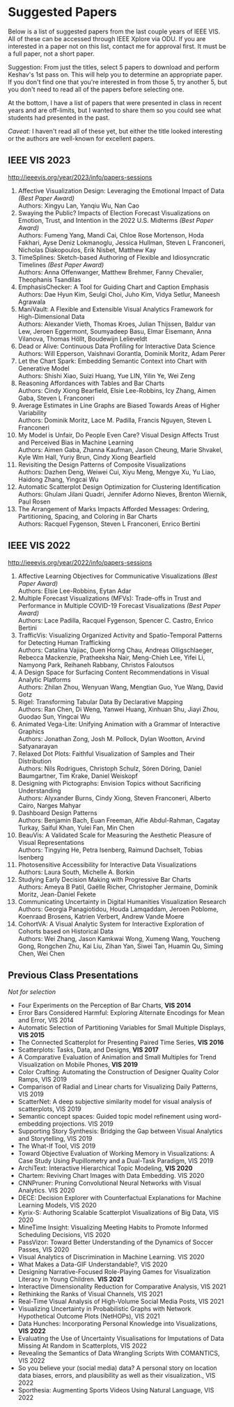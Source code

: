 # Suggested Papers

Below is a list of suggested papers from the last couple years of IEEE VIS. All of these can be accessed through IEEE Xplore via ODU. If you are interested in a paper not on this list, contact me for approval first. It must be a full paper, not a short paper.

Suggestion: From just the titles, select 5 papers to download and perform Keshav's 1st pass on.  This will help you to determine an appropriate paper.  If you don't find one that you're interested in from those 5, try another 5, but you don't need to read all of the papers before selecting one.

At the bottom, I have a list of papers that were presented in class in recent years and are off-limits, but I wanted to share them so you could see what students had presented in the past.

*Caveat:* I haven't read all of these yet, but either the title looked interesting or the authors are well-known for excellent papers.

## IEEE VIS 2023

<http://ieeevis.org/year/2023/info/papers-sessions>

1. Affective Visualization Design: Leveraging the Emotional Impact of Data *(Best Paper Award)*  
Authors: Xingyu Lan, Yanqiu Wu, Nan Cao
1. Swaying the Public? Impacts of Election Forecast Visualizations on Emotion, Trust, and Intention in the 2022 U.S. Midterms *(Best Paper Award)*  
Authors: Fumeng Yang, Mandi Cai, Chloe Rose Mortenson, Hoda Fakhari, Ayse Deniz Lokmanoglu, Jessica Hullman, Steven L Franconeri, Nicholas Diakopoulos, Erik Nisbet, Matthew Kay
1. TimeSplines: Sketch-based Authoring of Flexible and Idiosyncratic Timelines *(Best Paper Award)*  
Authors: Anna Offenwanger, Matthew Brehmer, Fanny Chevalier, Theophanis Tsandilas
1. EmphasisChecker: A Tool for Guiding Chart and Caption Emphasis  
Authors: Dae Hyun Kim, Seulgi Choi, Juho Kim, Vidya Setlur, Maneesh Agrawala
1. ManiVault: A Flexible and Extensible Visual Analytics Framework for High-Dimensional Data  
Authors: Alexander Vieth, Thomas Kroes, Julian Thijssen, Baldur van Lew, Jeroen Eggermont, Soumyadeep Basu, Elmar Eisemann, Anna Vilanova, Thomas Höllt, Boudewijn Lelieveldt
1. Dead or Alive: Continuous Data Profiling for Interactive Data Science  
Authors: Will Epperson, Vaishnavi Gorantla, Dominik Moritz, Adam Perer
1. Let the Chart Spark: Embedding Semantic Context into Chart with Generative Model  
Authors: Shishi Xiao, Suizi Huang, Yue LIN, Yilin Ye, Wei Zeng
1. Reasoning Affordances with Tables and Bar Charts  
Authors: Cindy Xiong Bearfield, Elsie Lee-Robbins, Icy Zhang, Aimen Gaba, Steven L Franconeri
1. Average Estimates in Line Graphs are Biased Towards Areas of Higher Variability  
Authors: Dominik Moritz, Lace M. Padilla, Francis Nguyen, Steven L Franconeri
1. My Model is Unfair, Do People Even Care? Visual Design Affects Trust and Perceived Bias in Machine Learning  
Authors: Aimen Gaba, Zhanna Kaufman, Jason Cheung, Marie Shvakel, Kyle Wm Hall, Yuriy Brun, Cindy Xiong Bearfield
1. Revisiting the Design Patterns of Composite Visualizations  
Authors: Dazhen Deng, Weiwei Cui, Xiyu Meng, Mengye Xu, Yu Liao, Haidong Zhang, Yingcai Wu
1. Automatic Scatterplot Design Optimization for Clustering Identification  
Authors: Ghulam Jilani Quadri, Jennifer Adorno Nieves, Brenton Wiernik, Paul Rosen
1. The Arrangement of Marks Impacts Afforded Messages: Ordering, Partitioning, Spacing, and Coloring in Bar Charts  
Authors: Racquel Fygenson, Steven L Franconeri, Enrico Bertini

## IEEE VIS 2022

<http://ieeevis.org/year/2022/info/papers-sessions>

1. Affective Learning Objectives for Communicative Visualizations *(Best Paper Award)*  
Authors: Elsie Lee-Robbins, Eytan Adar
1. Multiple Forecast Visualizations (MFVs): Trade-offs in Trust and Performance in Multiple COVID-19 Forecast Visualizations *(Best Paper Award)*  
Authors: Lace Padilla, Racquel Fygenson, Spencer C. Castro, Enrico Bertini
1. TrafficVis: Visualizing Organized Activity and Spatio-Temporal Patterns for Detecting Human Trafficking  
Authors: Catalina Vajiac, Duen Horng Chau, Andreas Olligschlaeger, Rebecca Mackenzie, Pratheeksha Nair, Meng-Chieh Lee, Yifei Li, Namyong Park, Reihaneh Rabbany, Christos Faloutsos
1. A Design Space for Surfacing Content Recommendations in Visual Analytic Platforms  
Authors: Zhilan Zhou, Wenyuan Wang, Mengtian Guo, Yue Wang, David Gotz
1. Rigel: Transforming Tabular Data By Declarative Mapping  
Authors: Ran Chen, Di Weng, Yanwei Huang, Xinhuan Shu, Jiayi Zhou, Guodao Sun, Yingcai Wu
1. Animated Vega-Lite: Unifying Animation with a Grammar of Interactive Graphics  
Authors: Jonathan Zong, Josh M. Pollock, Dylan Wootton, Arvind Satyanarayan
1. Relaxed Dot Plots: Faithful Visualization of Samples and Their Distribution  
Authors: Nils Rodrigues, Christoph Schulz, Sören Döring, Daniel Baumgartner, Tim Krake, Daniel Weiskopf
1. Designing with Pictographs: Envision Topics without Sacrificing Understanding  
Authors: Alyxander Burns, Cindy Xiong, Steven Franconeri, Alberto Cairo, Narges Mahyar
1. Dashboard Design Patterns  
Authors: Benjamin Bach, Euan Freeman, Alfie Abdul-Rahman, Cagatay Turkay, Saiful Khan, Yulei Fan, Min Chen
1. BeauVis: A Validated Scale for Measuring the Aesthetic Pleasure of Visual Representations  
Authors: Tingying He, Petra Isenberg, Raimund Dachselt, Tobias Isenberg
1. Photosensitive Accessibility for Interactive Data Visualizations  
Authors: Laura South, Michelle A. Borkin
1. Studying Early Decision Making with Progressive Bar Charts  
Authors: Ameya B Patil, Gaëlle Richer, Christopher Jermaine, Dominik Moritz, Jean-Daniel Fekete
1. Communicating Uncertainty in Digital Humanities Visualization Research  
Authors: Georgia Panagiotidou, Houda Lamqaddam, Jeroen Poblome, Koenraad Brosens, Katrien Verbert, Andrew Vande Moere
1. CohortVA: A Visual Analytic System for Interactive Exploration of Cohorts based on Historical Data  
Authors: Wei Zhang, Jason Kamkwai Wong, Xumeng Wang, Youcheng Gong, Rongchen Zhu, Kai Liu, Zihan Yan, Siwei Tan, Huamin Qu, Siming Chen, Wei Chen



## Previous Class Presentations

*Not for selection*

* Four Experiments on the Perception of Bar Charts, **VIS 2014**
* Error Bars Considered Harmful: Exploring Alternate Encodings for Mean and Error, VIS 2014
* Automatic Selection of Partitioning Variables for Small Multiple Displays, **VIS 2015**
* The Connected Scatterplot for Presenting Paired Time Series, **VIS 2016**
* Scatterplots: Tasks, Data, and Designs, **VIS 2017**
* A Comparative Evaluation of Animation and Small Multiples for Trend Visualization on Mobile Phones, **VIS 2019**
* Color Crafting: Automating the Construction of Designer Quality Color Ramps, VIS 2019
* Comparison of Radial and Linear charts for Visualizing Daily Patterns, VIS 2019
* ScatterNet: A deep subjective similarity model for visual analysis of scatterplots, VIS 2019
* Semantic concept spaces: Guided topic model refinement using word-embedding projections. VIS 2019
* Supporting Story Synthesis: Bridging the Gap between Visual Analytics and Storytelling, VIS 2019
* The What-If Tool, VIS 2019
* Toward Objective Evaluation of Working Memory in Visualizations: A Case Study Using Pupillometry and a Dual-Task Paradigm, VIS 2019
* ArchiText: Interactive Hierarchical Topic Modeling, **VIS 2020**
* Chartem: Reviving Chart Images with Data Embedding. VIS 2020
* CNNPruner: Pruning Convolutional Neural Networks with Visual Analytics. VIS 2020
* DECE: Decision Explorer with Counterfactual Explanations for Machine Learning Models, VIS 2020
* Kyrix-S: Authoring Scalable Scatterplot Visualizations of Big Data, VIS 2020
* MineTime Insight: Visualizing Meeting Habits to Promote Informed Scheduling Decisions, VIS 2020
* PassVizor: Toward Better Understanding of the Dynamics of Soccer Passes, VIS 2020
* Visual Analytics of Discrimination in Machine Learning. VIS 2020
* What Makes a Data-GIF Understandable?, VIS 2020
* Designing Narrative-Focused Role-Playing Games for Visualization Literacy in Young Children. **VIS 2021**
* Interactive Dimensionality Reduction for Comparative Analysis, VIS 2021
* Rethinking the Ranks of Visual Channels, VIS 2021
* Real-Time Visual Analysis of High-Volume Social Media Posts, VIS 2021
* Visualizing Uncertainty in Probabilistic Graphs with Network Hypothetical Outcome Plots (NetHOPs), VIS 2021
* Data Hunches: Incorporating Personal Knowledge into Visualizations, **VIS 2022**
* Evaluating the Use of Uncertainty Visualisations for Imputations of Data Missing At Random in Scatterplots, VIS 2022
* Revealing the Semantics of Data Wrangling Scripts With COMANTICS, VIS 2022
* So you believe your (social media) data? A personal story on location data biases, errors, and plausibility as well as their visualization., VIS 2022
* Sporthesia: Augmenting Sports Videos Using Natural Language, VIS 2022
